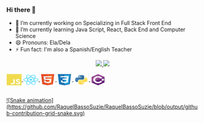 ### Hi there 👋

- 🔭 I’m currently working on Specializing in Full Stack Front End 
- 🌱 I’m currently learning Java Script, React, Back End and Computer Science
- 😄 Pronouns: Ela/Dela
- ⚡ Fun fact: I'm also a Spanish/English Teacher 

<div align="center">
  <a href="https://github.com/RaquelBassoSuzie">
  <img height="180em" src="https://github-readme-stats.vercel.app/api?username=RaquelBassoSuzie&show_icons=true&theme=dracula&include_all_commits=true&count_private=true"/>
  <img height="180em" src="https://github-readme-stats.vercel.app/api/top-langs/?username=RaquelBassoSuzie&layout=compact&langs_count=7&theme=dracula"/>                                                                                              
 </div>
 

 <div style="display: inline_block"><br>
  <img align="center" alt="Ra-Js" height="30" width="40" src="https://raw.githubusercontent.com/devicons/devicon/master/icons/javascript/javascript-plain.svg">
  <img align="center" alt="Ra-React" height="30" width="40" src="https://raw.githubusercontent.com/devicons/devicon/master/icons/react/react-original.svg">
  <img align="center" alt="Ra-HTML" height="30" width="40" src="https://raw.githubusercontent.com/devicons/devicon/master/icons/html5/html5-original.svg">
  <img align="center" alt="Ra-CSS" height="30" width="40" src="https://raw.githubusercontent.com/devicons/devicon/master/icons/css3/css3-original.svg">
  <img align="center" alt="Ra-Python" height="30" width="40" src="https://raw.githubusercontent.com/devicons/devicon/master/icons/python/python-original.svg">
  <img align="center" alt="Ra-Csharp" height="30" width="40" src="https://raw.githubusercontent.com/devicons/devicon/master/icons/csharp/csharp-original.svg">
 </div>
 

##
<div>
  ![Snake animation](https://github.com/RaquelBassoSuzie/RaquelBassoSuzie/blob/output/github-contribution-grid-snake.svg)
</div> 
